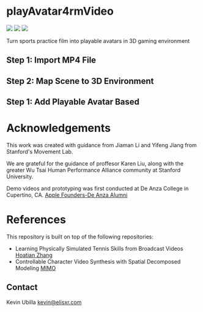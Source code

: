# playAvatar4rmVideo
![](https://img.shields.io/static/v1?label=python&message=3.6|3.7&color=blue)
![](https://img.shields.io/static/v1?label=pytorch&message=1.4&color=<COLOR>)
[![](https://img.shields.io/static/v1?label=license&message=BSD3&color=green)](./License.txt)

Turn sports practice film into playable avatars in 3D gaming environment

## Step 1: Import MP4 File

## Step 2: Map Scene to 3D Environment

## Step 1: Add Playable Avatar Based 


# Acknowledgements

This work was created with guidance from Jiaman Li and Yifeng Jiang from Stanford's Movement Lab.

We are grateful for the guidance of proffesor Karen Liu, along with the greater Wu Tsai Human Performance Alliance community at Stanford University.

Demo videos and prototyping was first conducted at De Anza College in Cupertino, CA. [Apple Founders-De Anza Alumni](https://apple.fandom.com/wiki/De_Anza_College)

# References
This repository is built on top of the following repositories:
* Learning Physically Simulated Tennis Skills from Broadcast Videos [Hoatian Zhang](https://github.com/nv-tlabs/vid2player3d)
* Controllable Character Video Synthesis with Spatial Decomposed Modeling [MIMO](https://github.com/menyifang/MIMO)
    
## Contact
Kevin Ubilla kevin@elisxr.com
